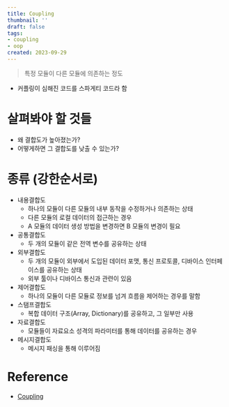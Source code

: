 ```yaml
---
title: Coupling
thumbnail: ''
draft: false
tags:
- coupling
- oop
created: 2023-09-29
---
```



 > 
 > 특정 모듈이 다른 모듈에 의존하는 정도

* 커플링이 심해진 코드를 스파게티 코드라 함

# 살펴봐야 할 것들

* 왜 결합도가 높아졌는가?
* 어떻게하면 그 결합도를 낮출 수 있는가?

# 종류 (강한순서로)

* 내용결합도
  * 하나의 모듈이 다른 모듈의 내부 동작을 수정하거나 의존하는 상태
  * 다른 모듈의 로컬 데이터의 접근하는 경우
  * A 모듈의 데이터 생성 방법을 변경하면 B 모듈의 변경이 필요
* 공통결합도
  * 두 개의 모듈이 같은 전역 변수를 공유하는 상태
* 외부결합도
  * 두 개의 모듈이 외부에서 도입된 데이터 포맷, 통신 프로토콜, 디바이스 인터페이스를 공유하는 상태
  * 외부 툴이나 디바이스 통신과 관련이 있음
* 제어결합도
  * 하나의 모듈이 다른 모듈로 정보를 넘겨 흐름을 제어하는 경우를 말함
* 스탬프결합도
  * 복합 데이터 구조(Array, Dictionary)를 공유하고, 그 일부만 사용
* 자료결합도
  * 모듈들이 자료요소 성격의 파라미터를 통해 데이터를 공유하는 경우
* 메시지결합도
  * 메시지 패싱을 통해 이루어짐

# Reference

* [Coupling](https://ko.wikipedia.org/wiki/결합도)

